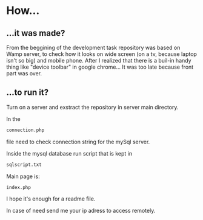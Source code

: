 # How...

## ...it was made?

From the beggining of the development task repository was based on Wamp server, to check how it looks on wide screen (on a tv, because laptop isn't so big) and mobile phone.
After I realized that there is a buil-in handy thing like "device toolbar" in google chrome... It was too late because front part was over.

## ...to run it?

Turn on a server and exstract the repository in server main directory.

In the 
```bash
connection.php
```
file need to check connection string for the mySql server.

Inside the mysql database run script that is kept in
```bash
sqlscript.txt
```

Main page is:
```bash
index.php
```

I hope it's enough for a readme file.

In case of need send me your ip adress to access remotely.
